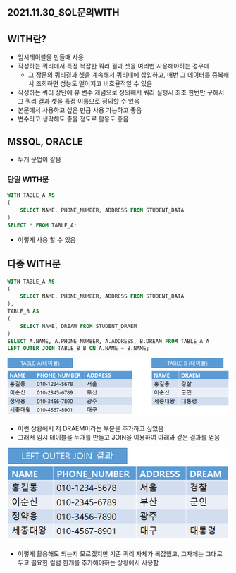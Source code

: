 ## 2021.11.30_SQL문의WITH

## WITH란?

- 임시테이블을 만들때 사용
- 작성하는 쿼리에서 특정 복잡한 쿼리 결과 셋을 여러번 사용해야하는 경우에
  - 그 장문의 쿼리결과 셋을 계속해서 쿼리내에 삽입하고, 매번 그 데이터를 중복해서 조회하면 성능도 떨어지고 비효율적일 수 있음
- 작성하는 쿼리 상단에 뷰 변수 개념으로 정의해서 쿼리 실행시 최초 한번만 구해서 그 쿼리 결과 셋을 특정 이름으로 정의할 수 있음
- 본문에서 사용하고 싶은 만큼 사용 가능하고 좋음
- 변수라고 생각해도 좋을 정도로 활용도 좋음

## MSSQL, ORACLE

- 두개 문법이 같음

### 단일 WITH문

```SQL
WITH TABLE_A AS
(
    SELECT NAME, PHONE_NUMBER, ADDRESS FROM STUDENT_DATA
)
SELECT * FROM TABLE_A;
```

- 이렇게 사용 할 수 있음

## 다중 WITH문

```SQL
WITH TABLE_A AS
(
    SELECT NAME, PHONE_NUMBER, ADDRESS FROM STUDENT_DATA
),
TABLE_B AS
(
    SELECT NAME, DREAM FROM STUDENT_DRAEM
)
SELECT A.NAME, A.PHONE_NUMBER, A.ADDRESS, B.DREAM FROM TABLE_A A
LEFT OUTER JOIN TABLE_B B ON A.NAME = B.NAME;
```

![image-20211130102057294](2021.11.30_SQL문의WITH.assets/image-20211130102057294.png)

- 이런 상황에서 저 DRAEM이라는 부분을 추가하고 싶었음
- 그래서 임시 테이블을 두개를 만들고 JOIN을 이용하여 아래와 같은 결과를 얻음

![image-20211130102159139](2021.11.30_SQL문의WITH.assets/image-20211130102159139.png)

- 이렇게 활용해도 되는지 모르겠지만 기존 쿼리 자체가 복잡했고, 그자체는 그대로 두고 필요한 컬럼 한개를 추가해야하는 상황에서 사용함